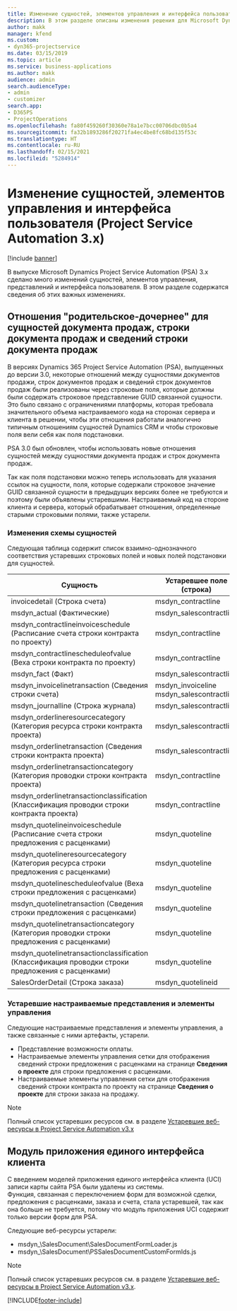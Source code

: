 ```yaml
---
title: Изменение сущностей, элементов управления и интерфейса пользователя (Project Service Automation 3.x)
description: В этом разделе описаны изменения решения для Microsoft Dynamics Project Service Automation 3.x.
author: makk
manager: kfend
ms.custom:
- dyn365-projectservice
ms.date: 03/15/2019
ms.topic: article
ms.service: business-applications
ms.author: makk
audience: admin
search.audienceType:
- admin
- customizer
search.app:
- D365PS
- ProjectOperations
ms.openlocfilehash: fa80f459260f30360e78a1e7bcc00706dbc0b5a4
ms.sourcegitcommit: fa32b1893286f20271fa4ec4be8fc68bd135f53c
ms.translationtype: HT
ms.contentlocale: ru-RU
ms.lasthandoff: 02/15/2021
ms.locfileid: "5284914"
---
```

# <a name="entity-control-and-user-interface-changes-project-service-automation-3x"></a>Изменение сущностей, элементов управления и интерфейса пользователя (Project Service Automation 3.x)

[!include [banner](../../includes/psa-now-project-operations.md)]


В выпуске Microsoft Dynamics Project Service Automation (PSA) 3.x сделано много изменений сущностей, элементов управления, представлений и интерфейса пользователя. В этом разделе содержатся сведения об этих важных изменениях.

## <a name="parent-child-relationships-for-sales-document-sales-document-line-sales-document-line-detail-entities"></a>Отношения "родительское-дочернее" для сущностей документа продаж, строки документа продаж и сведений строки документа продаж
В версиях Dynamics 365 Project Service Automation (PSA), выпущенных до версии 3.0, некоторые отношений между сущностями документов продажи, строк документов продаж и сведений строк документов продаж были реализованы через строковые поля, которые должны были содержать строковое представление GUID связанной сущности. Это было связано с ограничениями платформы, которая требовала значительного объема настраиваемого кода на сторонах сервера и клиента в решении, чтобы эти отношения работали аналогично типичным отношениям сущностей Dynamics CRM и чтобы строковые поля вели себя как поля подстановки.

PSA 3.0 был обновлен, чтобы использовать новые отношения сущностей между сущностями документа продаж и строк документа продаж.

Так как поля подстановки можно теперь использовать для указания ссылок на сущности, поля, которые содержали строковое значение GUID связанной сущности в предыдущих версиях более не требуются и поэтому были объявлены устаревшими. Настраиваемый код на стороне клиента и сервера, который обрабатывает отношения, определенные старыми строковыми полями, также устарели.

### <a name="entity-schema-changes"></a>Изменения схемы сущностей
Следующая таблица содержит список взаимно-однозначного соответствия устаревших строковых полей и новых полей подстановки для сущностей. 

 Сущность |   Устаревшее поле (строка) | Новое поле (подстановка)
--- | --- | ---
invoicedetail (Строка счета) |  msdyn_contractline |    msdyn_contractlineid
msdyn_actual (Фактические) | msdyn_salescontractline |   msdyn_salescontractlineid
msdyn_contractlineinvoiceschedule (Расписание счета строки контракта по проекту) |    msdyn_contractline |    msdyn_contractlineid
msdyn_contractlinescheduleofvalue (Веха строки контракта по проекту) |   msdyn_contractline |    msdyn_contractlineid
msdyn_fact (Факт) | msdyn_salescontractline |   msdyn_salescontractlineid
msdyn_invoicelinetransaction (Сведения строки счета) | msdyn_invoiceline <br> msdyn_salescontractline | msdyn_invoicelineid <br> msdyn_salescontractlineid
msdyn_journalline (Строка журнала) |  msdyn_salescontractline |   msdyn_salescontractlineid
msdyn_orderlineresourcecategory (Категория ресурса строки контракта проекта) | msdyn_salescontractline |   msdyn_contractlineid
msdyn_orderlinetransaction (Сведения строки контракта проекта) | msdyn_salescontractline |   msdyn_salescontractlineid
msdyn_orderlinetransactioncategory (Категория проводки строки контракта проекта) |   msdyn_contractline |    msdyn_contractlineid
msdyn_orderlinetransactionclassification (Классификация проводки строки контракта проекта) |   msdyn_contractline |    msdyn_contractlineid
msdyn_quotelineinvoiceschedule (Расписание счета строки предложения с расценками) |  msdyn_quoteline |   msdyn_quotelineid
msdyn_quotelineresourcecategory (Категория ресурса строки предложения с расценками) |    msdyn_quoteline |   msdyn_quotelineid
msdyn_quotelinescheduleofvalue (Веха строки предложения с расценками) | msdyn_quoteline |   msdyn_quotelineid
msdyn_quotelinetransaction (Сведения строки предложения с расценками) |    msdyn_quoteline |   msdyn_quotelineid
msdyn_quotelinetransactioncategory (Категория проводки строки предложения с расценками) |  msdyn_quoteline |   msdyn_quotelineid
msdyn_quotelinetransactionclassification (Классификация проводки строки предложения с расценками) |  msdyn_quoteline |   msdyn_quotelineid
SalesOrderDetail (Строка заказа) | msdyn_quotelineid | msdyn_quoteline 

### <a name="deprecated-custom-views-and-controls"></a>Устаревшие настраиваемые представления и элементы управления
Следующие настраиваемые представления и элементы управления, а также связанные с ними артефакты, устарели.

- Представление возможности оплаты.
- Настраиваемые элементы управления сетки для отображения сведений строки предложения с расценками на странице **Сведения о проекте** для строки предложения с расценками.
- Настраиваемые элементы управления сетки для отображения сведений строки контракта по проекту на странице **Сведения о проекте** для строки заказа на продажу.

> [!NOTE]
> Полный список устаревших ресурсов см. в разделе [Устаревшие веб-ресурсы в Project Service Automation v3.x](../developer-guides/web-resources-deprecated-v3.x.md)

## <a name="unified-client-interface-app-module"></a>Модуль приложения единого интерфейса клиента
С введением моделей приложения единого интерфейса клиента (UCI) записи карты сайта PSA были удалены из системы.  
Функция, связанная с переключением форм для возможной сделки, предложения с расценками, заказа и счета, стала устаревшей, так как она больше не требуется, потому что модуль приложения UCI содержит только версии форм для PSA.  

Следующие веб-ресурсы устарели:

- msdyn_\SalesDocument\SalesDocumentFormLoader.js
- msdyn_\SalesDocument\PSSalesDocumentCustomFormIds.js

> [!NOTE]
> Полный список устаревших ресурсов см. в разделе [Устаревшие веб-ресурсы в Project Service Automation v3.x](../developer-guides/web-resources-deprecated-v3.x.md).




[!INCLUDE[footer-include](../../includes/footer-banner.md)]
